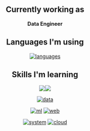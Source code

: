 <div align="center">

## Currently working as

**Data Engineer**

## Languages I'm using

[![languages](https://skillicons.dev/icons?i=py,kotlin,scala,r)](https://skillicons.dev)
  
## Skills I'm learning

<img src="https://img.shields.io/badge/Spark-E25A1C?style=flat-squre&logo=apachespark&logoColor=white"/><img src="https://img.shields.io/badge/Airflow-017CEE?style=flat-squre&logo=apacheairflow&logoColor=white"/>

[![data](https://skillicons.dev/icons?i=kafka)](https://skillicons.dev)

[![ml](https://skillicons.dev/icons?i=pytorch,tensorflow)](https://skillicons.dev) [![web](https://skillicons.dev/icons?i=spring,fastapi)](https://skillicons.dev)

[![system](https://skillicons.dev/icons?i=docker,kubernetes)](https://skillicons.dev) [![cloud](https://skillicons.dev/icons?i=aws,terraform)](https://skillicons.dev)

</div>
